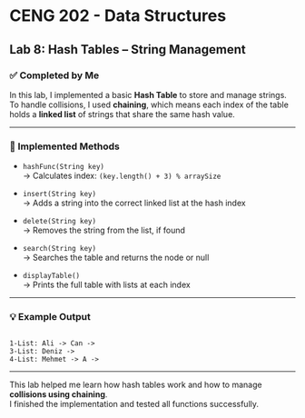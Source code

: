 
# CENG 202 - Data Structures

## Lab 8: Hash Tables – String Management

### ✅ Completed by Me

In this lab, I implemented a basic **Hash Table** to store and manage strings.  
To handle collisions, I used **chaining**, which means each index of the table holds a **linked list** of strings that share the same hash value.

---

### 🔧 Implemented Methods

- `hashFunc(String key)`  
  → Calculates index: `(key.length() + 3) % arraySize`

- `insert(String key)`  
  → Adds a string into the correct linked list at the hash index

- `delete(String key)`  
  → Removes the string from the list, if found

- `search(String key)`  
  → Searches the table and returns the node or null

- `displayTable()`  
  → Prints the full table with lists at each index

---

### 💡 Example Output

```

1-List: Ali -> Can ->
3-List: Deniz ->
4-List: Mehmet -> A ->

```

---

This lab helped me learn how hash tables work and how to manage **collisions using chaining**.  
I finished the implementation and tested all functions successfully.



